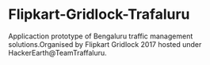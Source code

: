 # Flipkart-Gridlock-Trafaluru
Applicaction prototype of Bengaluru traffic management solutions.Organised by Flipkart Gridlock 2017 hosted under HackerEarth@TeamTraffaluru.
